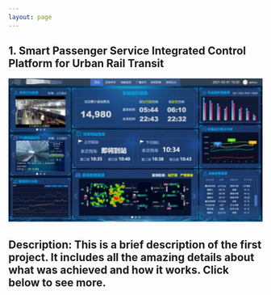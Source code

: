 ```yaml
---
layout: page
---
```

## 1. **Smart Passenger Service Integrated Control Platform for Urban Rail Transit**

![Project1](assets/images/1.jpg)

**Description**: This is a brief description of the first project. It includes all the amazing details about what was achieved and how it works. Click below to see more.
---
